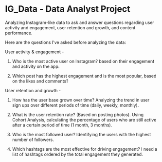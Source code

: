 # IG_Data - Data Analyst Project
Analyzing Instagram-like data to ask and answer questions regarding user activity and engagement, 
user retention and growth, and content performance.

Here are the questions I've asked before analyzing the data:

User activity & engagement - 

1.	Who is the most active user on Instagram? 
based on their engagement and activity on the app.

2.	Which post has the highest engagement and is the most popular, 
based on the likes and comments?

User retention and growth -

1.	How has the user base grown over time? 
Analyzing the trend in user sign ups over different periods of time 
(daily, weekly, monthly).

2.	What is the user retention rate? (Based on posting photos).
Using Cohort Analysis, calculating the percentage of users who are still active after a certain period of time (1 month, 3 months).

3.	Who is the most followed user?
Identifying the users with the highest number of followers.

4.	Which hashtags are the most effective for driving engagement?
I need a list of hashtags ordered by the total engagement they generated. 
